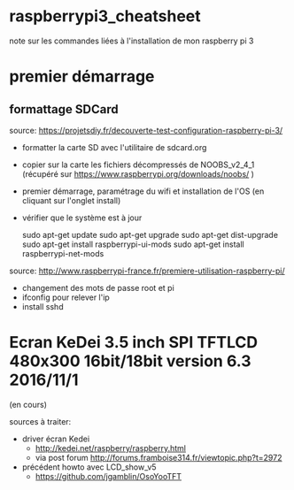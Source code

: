# raspberrypi3_cheatsheet
note sur les commandes liées à l'installation de mon raspberry pi 3




# premier démarrage

## formattage SDCard

source: https://projetsdiy.fr/decouverte-test-configuration-raspberry-pi-3/
* formatter la carte SD avec l'utilitaire de sdcard.org
* copier sur la carte les fichiers décompressés de NOOBS_v2_4_1 (récupéré sur https://www.raspberrypi.org/downloads/noobs/ )
* premier démarrage, paramétrage du wifi et installation de l'OS (en cliquant sur l'onglet install)

* vérifier que le système est à jour

    sudo apt-get update
    sudo apt-get upgrade
    sudo apt-get dist-upgrade
    sudo apt-get install raspberrypi-ui-mods
    sudo apt-get install raspberrypi-net-mods

source: http://www.raspberrypi-france.fr/premiere-utilisation-raspberry-pi/
* changement des mots de passe root et pi
* ifconfig pour relever l'ip
* install sshd


# Ecran KeDei 3.5 inch SPI TFTLCD 480x300 16bit/18bit version 6.3 2016/11/1

(en cours)

sources à traiter:
* driver écran Kedei
   * http://kedei.net/raspberry/raspberry.html
   * via post forum http://forums.framboise314.fr/viewtopic.php?t=2972
* précédent howto avec LCD_show_v5
   * https://github.com/jgamblin/OsoYooTFT 
